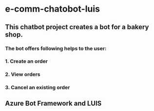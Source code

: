 # e-comm-chatobot-luis
## This chatbot project creates a bot for a bakery shop.
### The bot offers following helps to the user:
### 1. Create an order
### 2. View orders
### 3. Cancel an existing order

## Azure Bot Framework and LUIS 
